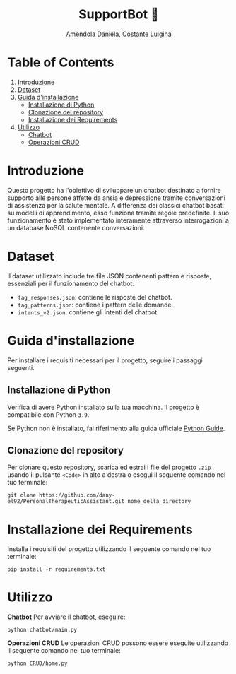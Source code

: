 <div align="center">

# SupportBot :speech_balloon: 

 [Amendola Daniela](https://github.com/dany-el92), [Costante Luigina](https://github.com/Luigina2001)
</div>

# Table of Contents

1. [Introduzione](#introduzione)
2. [Dataset](#dataset)
3. [Guida d'installazione](#guida-installazione)
   - [Installazione di Python](#installazione-python)
   - [Clonazione del repository](#clonazione-del-repository)
   - [Installazione dei Requirements](#installazione-requirements)
5. [Utilizzo](#utilizzo)
   - [Chatbot](#chatbot)
   - [Operazioni CRUD](#operazioni-crud)

# Introduzione

Questo progetto ha l'obiettivo di sviluppare un chatbot destinato a fornire supporto alle persone affette da ansia e depressione tramite conversazioni di assistenza per la salute mentale. A differenza dei classici chatbot basati su modelli di apprendimento, esso funziona tramite regole predefinite. Il suo funzionamento è stato implementato interamente attraverso interrogazioni a un database NoSQL contenente conversazioni.

# Dataset

Il dataset utilizzato include tre file JSON contenenti pattern e risposte, essenziali per il funzionamento del chatbot:

- `tag_responses.json`: contiene le risposte del chatbot.
- `tag_patterns.json`: contiene i pattern delle domande.
- `intents_v2.json`: contiene gli intenti del chatbot.

# Guida d'installazione

Per installare i requisiti necessari per il progetto, seguire i passaggi seguenti.

## Installazione di Python

Verifica di avere Python installato sulla tua macchina. Il progetto è compatibile con Python `3.9`.

Se Python non è installato, fai riferimento alla guida ufficiale [Python Guide](https://www.python.org/downloads/).

## Clonazione del repository

Per clonare questo repository, scarica ed estrai i file del progetto `.zip` usando il pulsante `<Code>` in alto a destra o esegui il seguente comando nel tuo terminale:
```shell 
git clone https://github.com/dany-el92/PersonalTherapeuticAssistant.git nome_della_directory
```


# Installazione dei Requirements
Installa i requisiti del progetto utilizzando il seguente comando nel tuo terminale:
```shell
pip install -r requirements.txt
```

# Utilizzo
<b>Chatbot</b>
Per avviare il chatbot, eseguire:
```shell 
python chatbot/main.py
```
<b>Operazioni CRUD</b>
Le operazioni CRUD possono essere eseguite utilizzando il seguente comando nel tuo terminale:
```shell 
python CRUD/home.py
```
